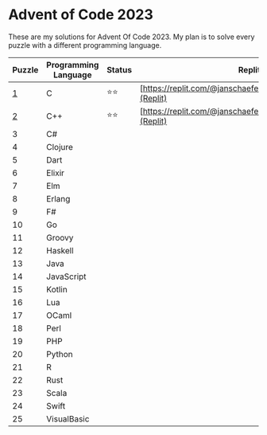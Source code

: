 # Advent of Code 2023

These are my solutions for Advent Of Code 2023. My plan is to solve every puzzle with a different programming language.


| Puzzle | Programming Language | Status | Replit |
| -------| ---------------------|--------|--------|
| [1](1) | C | ⭐⭐ | [https://replit.com/@janschaefer0/AdventOfCode202301](Replit) |
| [2](2) | C++ | ⭐⭐ | [https://replit.com/@janschaefer0/AdventOfCode202302](Replit) |
| 3 | C# | | |
| 4 | Clojure  | | |
| 5 | Dart | | |
| 6 | Elixir | | |
| 7 | Elm | | |
| 8 | Erlang | | |
| 9 | F# | | |
| 10 | Go | | |
| 11 | Groovy | | |
| 12 | Haskell | | |
| 13 | Java | | |
| 14 | JavaScript | | |
| 15 | Kotlin | | |
| 16 | Lua | | |
| 17 | OCaml | | |
| 18 | Perl | | |
| 19 | PHP | | |
| 20 | Python | | |
| 21 | R | | |
| 22 | Rust | | |
| 23 | Scala | | |
| 24 | Swift | | |
| 25 | VisualBasic | | |


